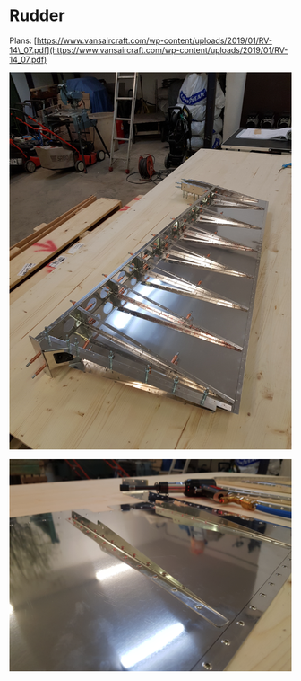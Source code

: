 # Rudder

Plans: [https://www.vansaircraft.com/wp-content/uploads/2019/01/RV-14\_07.pdf](https://www.vansaircraft.com/wp-content/uploads/2019/01/RV-14_07.pdf)

![Clecoed rudder assembly](../.gitbook/assets/20181101_131613.jpg)

![Back riveting stiffeners to the rudder skin](../.gitbook/assets/20181104_140322.jpg)

